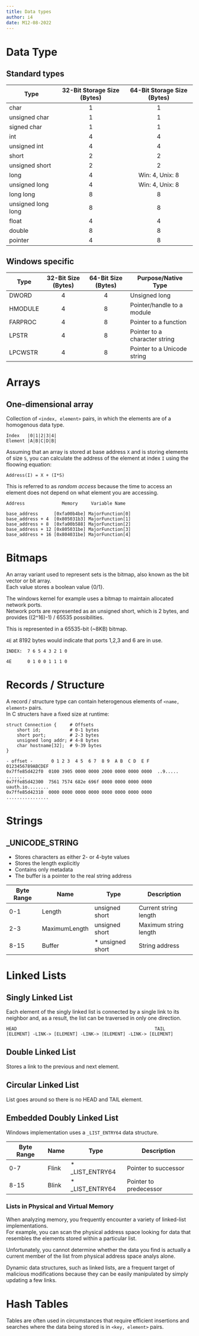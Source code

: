 ```yaml
---
title: Data types
author: i4
date: M12-08-2022
---
```


# Data Type

## Standard types

| **Type** | **32-Bit Storage Size (Bytes)** | **64-Bit Storage Size (Bytes)** |
|--|:--:|:--:|
| char | 1| 1|
|unsigned char | 1 | 1|
| signed char |1|1|
|int|4|4|
|unsigned int |4|4|
|short|2|2|
|unsigned short|2|2|
|long|4|Win: 4, Unix: 8|
|unsigned long|4|Win: 4, Unix: 8|
|long long | 8 |8|
|unsigned long long|8|8|
|float|4|4|
|double|8|8|
|pointer|4|8|


## Windows specific

|**Type**|**32-Bit Size (Bytes)**| **64-Bit Size (Bytes)**|**Purpose/Native Type**|
|--|:--:|:--:|--|
|DWORD| 4| 4| Unsigned long|
|HMODULE|4|8|Pointer/handle to a module|
|FARPROC|4|8|Pointer to a function|
|LPSTR|4|8|Pointer to a character string|
|LPCWSTR|4|8|Pointer to a Unicode string|

# Arrays

## One-dimensional array

Collection of `<index, element>` pairs, in which the elements are of a homogenous data type.

```
Index   |0|1|2|3|4|
Element |A|B|C|D|B|
```

Assuming that an array is stored at base address `X` and is storing elements of size `S`, you can calculate the address of the element at index
`I` using the floowing equation:

```
Address(I) = X + (I*S)
```

This is referred to as _random access_ because the time to access an element does not depend on what element you are accessing.

```
Address              Memory     Variable Name

base_address      [0xfa00b4be] MajorFunction[0]
base_address + 4  [0x805031b3] MajorFunction[1]
base_address + 8  [0xfa00b588] MajorFunction[2]
base_address + 12 [0x805031be] MajorFunction[3]
base_address + 16 [0x804031be] MajorFunction[4]
```

# Bitmaps
An array variant used to represent sets is the bitmap, also known as the bit vector or bit array.  
Each value stores a boolean value {0/1}.

The windows kernel for example uses a bitmap to maintain allocated network ports.  
Network ports are represented as an unsigned short, which is 2 bytes, and provides ((2^16)-1) / 65535 possibilities.  

This is represented in a 65535-bit (~8KB) bitmap.

`4E` at 8192 bytes would indicate  that ports 1,2,3 and 6 are in use.

```
INDEX:  7 6 5 4 3 2 1 0

4E      0 1 0 0 1 1 1 0
``` 

# Records / Structure

A record / structure type can contain heterogenous elements of `<name, element>` pairs.  
In C structers have a fixed size at runtime:
```
struct Connection {     # Offsets
    short id;           # 0-1 bytes
    short port;         # 2-3 bytes
    unsigned long addr; # 4-8 bytes
    char hostname[32];  # 9-39 bytes
}
```

```
- offset -       0 1 2 3  4 5  6 7  8 9  A B  C D  E F  0123456789ABCDEF
0x7ffe85d422f0  0100 3905 0000 0000 2000 0000 0000 0000  ..9..... .......
0x7ffe85d42300  7561 7574 682e 696f 0000 0000 0000 0000  uauth.io........
0x7ffe85d42310  0000 0000 0000 0000 0000 0000 0000 0000  ................
```


# Strings

## \_UNICODE_STRING
- Stores characters as either 2- or 4-byte values
- Stores the length explicitly
- Contains only metadata 
- The buffer is a pointer to the real string address

| **Byte Range** | **Name** | **Type** | **Description**|
|--|--|--|--|
| 0-1 | Length | unsigned short | Current string length|
| 2-3 | MaximumLength | unsigned short | Maximum string length|
| 8-15 | Buffer | \* unsigned short | String address|

# Linked Lists
## Singly Linked List

Each element of the singly linked list is connected by a single link to its neighbor and, as a result, the list can be traversed in only one direction.
```
HEAD                                                    TAIL
[ELEMENT] -LINK-> [ELEMENT] -LINK-> [ELEMENT] -LINK-> [ELEMENT]
```

## Double Linked List
Stores a link to the previous and next element.

## Circular Linked List
List goes around so there is no HEAD and TAIL element.


## Embedded Doubly Linked List

Windows implementation uses a `_LIST_ENTRY64` data structure.

| **Byte Range** | **Name** | **Type** | **Description** |
|--|--|--|--|
| 0-7 | Flink | \* \_LIST\_ENTRY64 | Pointer to successor |
| 8-15 | Blink | \* \_LIST\_ENTRY64 | Pointer to predecessor |

### Lists in Physical and Virtual Memory

When analyzing memory, you frequently encounter a variety of linked-list implementations.  
For example, you can scan the physical address space looking for data that resembles the elements stored within a particular list.

Unfortunately, you cannot determine whether the data you find is actually a current member of the list from physical address space analys alone.

Dynamic data structures, such as linked lists, are a frequent target of malicious modifications because they can be easily manipulated by simply updating a few links.

# Hash Tables

Tables are often used in circumstances that require efficient insertions and searches where the data being stored is in `<key, element>` pairs.



